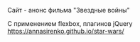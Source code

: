 Сайт - анонс фильма "Звездные войны"

С применением flexbox, плагинов jQuery
https://annasirenko.github.io/star-wars/
